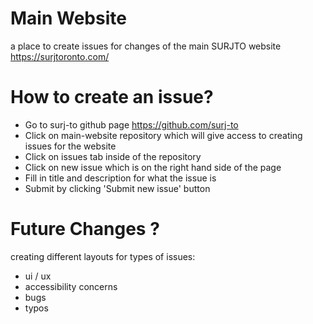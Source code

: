 # Main Website
a place to create issues for changes of the main SURJTO website https://surjtoronto.com/

# How to create an issue? 

- Go to surj-to github page https://github.com/surj-to
- Click on main-website repository which will give access to creating issues for the website
- Click on issues tab inside of the repository
- Click on new issue which is on the right hand side of the page
- Fill in title and description for what the issue is
- Submit by clicking 'Submit new issue' button

# Future Changes ?
  creating different layouts for types of issues: 
   - ui / ux
   - accessibility concerns
   - bugs
   - typos
 
